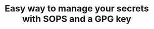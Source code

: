 ---
layout: post
title: Easy way to manage your secrets with SOPS and a GPG key
published: false
---